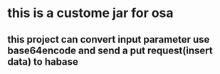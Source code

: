# this is a custome jar for osa

## this project   can convert input parameter use base64encode and send a put request(insert data) to habase

